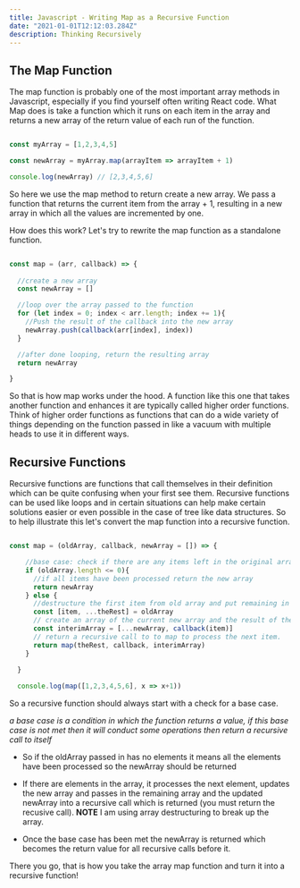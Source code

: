 ```yaml
---
title: Javascript - Writing Map as a Recursive Function
date: "2021-01-01T12:12:03.284Z"
description: Thinking Recursively
---
```


## The Map Function

The map function is probably one of the most important array methods in Javascript, especially if you find yourself often writing React code. What Map does is take a function which it runs on each item in the array and returns a new array of the return value of each run of the function.

```js

const myArray = [1,2,3,4,5]

const newArray = myArray.map(arrayItem => arrayItem + 1)

console.log(newArray) // [2,3,4,5,6]

```

So here we use the map method to return create a new array. We pass a function that returns the current item from the array + 1, resulting in a new array in which all the values are incremented by one.

How does this work? Let's try to rewrite the map function as a standalone function.

```js

const map = (arr, callback) => {
  
  //create a new array
  const newArray = []

  //loop over the array passed to the function
  for (let index = 0; index < arr.length; index += 1){
    //Push the result of the callback into the new array
    newArray.push(callback(arr[index], index))
  }

  //after done looping, return the resulting array
  return newArray

}

```

So that is how map works under the hood. A function like this one that takes another function and enhances it are typically called higher order functions. Think of higher order functions as functions that can do a wide variety of things depending on the function passed in like a vacuum with multiple heads to use it in different ways.

## Recursive Functions

Recursive functions are functions that call themselves in their definition which can be quite confusing when your first see them. Recursive functions can be used like loops and in certain situations can help make certain solutions easier or even possible in the case of tree like data structures. So to help illustrate this let's convert the map function into a recursive function.

```js

const map = (oldArray, callback, newArray = []) => {

    //base case: check if there are any items left in the original array to process
    if (oldArray.length <= 0){
      //if all items have been processed return the new array
      return newArray
    } else {
      //destructure the first item from old array and put remaining in a separate array
      const [item, ...theRest] = oldArray
      // create an array of the current new array and the result of the current item and the callback function
      const interimArray = [...newArray, callback(item)]
      // return a recursive call to to map to process the next item.
      return map(theRest, callback, interimArray)
    }
  
  }

  console.log(map([1,2,3,4,5,6], x => x+1))

```

So a recursive function should always start with a check for a base case.

*a base case is a condition in which the function returns a value, if this base case is not met then it will conduct some operations then return a recursive call to itself*

- So if the oldArray passed in has no elements it means all the elements have been processed so the newArray should be returned

- If there are elements in the array, it processes the next element, updates the new array and passes in the remaining array and the updated newArray into a recursive call which is returned (you must return the recusive call). **NOTE** I am using array destructuring to break up the array.

- Once the base case has been met the newArray is returned which becomes the return value for all recursive calls before it.

There you go, that is how you take the array map function and turn it into a recursive function!